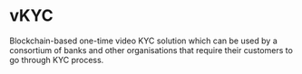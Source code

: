 # vKYC
Blockchain-based one-time video KYC solution which can be used by a consortium of banks and other organisations that require their customers to go through KYC process.
